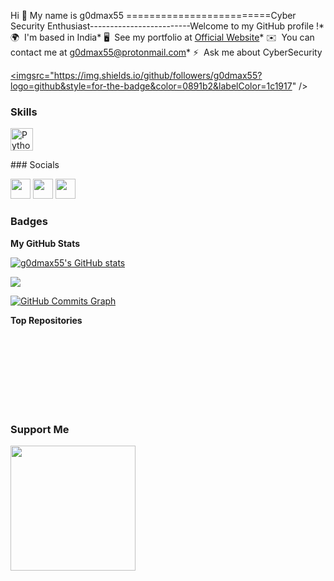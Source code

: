 Hi 👋 My name is g0dmax55
=========================Cyber Security Enthusiast-------------------------Welcome to my GitHub profile !* 🌍  I'm based in India* 🖥️  See my portfolio at [Official Website](http://g0dmax55.github.io)* ✉️  You can contact me at [g0dmax55@protonmail.com](mailto:g0dmax55@protonmail.com)* ⚡  Ask me about CyberSecurity

<a href="https://www.github.com/g0dmax55" target="_blank" rel="noreferrer"><imgsrc="https://img.shields.io/github/followers/g0dmax55?logo=github&style=for-the-badge&color=0891b2&labelColor=1c1917" /></a>

### Skills

<p align="left"><a href="https://www.python.org/" target="_blank" rel="noreferrer"><img src="https://raw.githubusercontent.com/danielcranney/readme-generator/main/public/icons/skills/python-colored.svg" width="36" height="36" alt="Python" /></a></p>
### Socials<p align="left"> <a href="https://www.github.com/g0dmax55" target="_blank" rel="noreferrer"><img src="https://raw.githubusercontent.com/danielcranney/readme-generator/main/public/icons/socials/github-dark.svg" width="32" height="32" /></a> <a href="http://www.instagram.com/g0dmax55" target="_blank" rel="noreferrer"><img src="https://raw.githubusercontent.com/danielcranney/readme-generator/main/public/icons/socials/instagram.svg" width="32" height="32" /></a> <a href="https://www.stackoverflow.com/users/g0dmax55" target="_blank" rel="noreferrer"><img src="https://raw.githubusercontent.com/danielcranney/readme-generator/main/public/icons/socials/stackoverflow.svg" width="32" height="32" /></a></p>

### Badges

<b>My GitHub Stats</b>

<a href="http://www.github.com/g0dmax55"><img src="https://github-readme-stats.vercel.app/api?username=g0dmax55&show_icons=true&hide=&count_private=true&title_color=0891b2&text_color=22c55e&icon_color=0891b2&bg_color=1c1917&hide_border=true&show_icons=true" alt="g0dmax55's GitHub stats" /></a>

<a href="http://www.github.com/g0dmax55"><img src="https://github-readme-streak-stats.herokuapp.com/?user=g0dmax55&stroke=22c55e&background=1c1917&ring=0891b2&fire=0891b2&currStreakNum=22c55e&currStreakLabel=0891b2&sideNums=22c55e&sideLabels=22c55e&dates=22c55e&hide_border=true" /></a>

<a href="http://www.github.com/g0dmax55"><img src="https://activity-graph.herokuapp.com/graph?username=g0dmax55&bg_color=1c1917&color=22c55e&line=0891b2&point=22c55e&area_color=1c1917&area=true&hide_border=true&custom_title=GitHub%20Commits%20Graph" alt="GitHub Commits Graph" /></a>

<b>Top Repositories</b>

<div width="100%" align="center"></div><br /><br /><br /><br /><br /><br /><br />

### Support Me

<a href="https://www.buymeacoffee.com/g0dmax55"><img src="https://cdn.buymeacoffee.com/buttons/v2/default-yellow.png" width="200" /></a>
